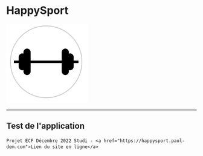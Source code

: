 # HappySport

<img src="https://github.com/Potoff/happysport/blob/main/public/images/logo-readme.png">

<hr />

## Test de l'application

    Projet ECF Décembre 2022 Studi - <a href="https://happysport.paul-dem.com">Lien du site en ligne</a>

